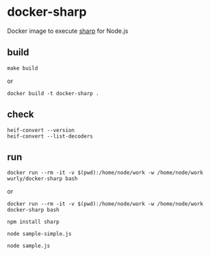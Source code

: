 # docker-sharp
Docker image to execute [sharp](https://github.com/lovell/sharp) for Node.js

## build

```
make build
```

or

```
docker build -t docker-sharp .
```

## check

```
heif-convert --version
heif-convert --list-decoders
```

## run

```
docker run --rm -it -v $(pwd):/home/node/work -w /home/node/work wurly/docker-sharp bash
```

or

```
docker run --rm -it -v $(pwd):/home/node/work -w /home/node/work docker-sharp bash
```

```
npm install sharp
```

```
node sample-simple.js
```

```
node sample.js
```

